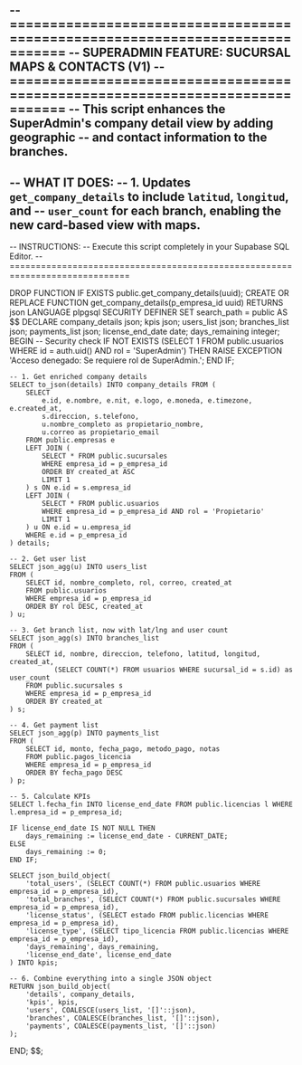 -- =============================================================================
-- SUPERADMIN FEATURE: SUCURSAL MAPS & CONTACTS (V1)
-- =============================================================================
-- This script enhances the SuperAdmin's company detail view by adding geographic
-- and contact information to the branches.
--
-- WHAT IT DOES:
-- 1. Updates `get_company_details` to include `latitud`, `longitud`, and
--    `user_count` for each branch, enabling the new card-based view with maps.
--
-- INSTRUCTIONS:
-- Execute this script completely in your Supabase SQL Editor.
-- =============================================================================

DROP FUNCTION IF EXISTS public.get_company_details(uuid);
CREATE OR REPLACE FUNCTION get_company_details(p_empresa_id uuid)
RETURNS json
LANGUAGE plpgsql
SECURITY DEFINER
SET search_path = public
AS $$
DECLARE
    company_details json;
    kpis json;
    users_list json;
    branches_list json;
    payments_list json;
    license_end_date date;
    days_remaining integer;
BEGIN
    -- Security check
    IF NOT EXISTS (SELECT 1 FROM public.usuarios WHERE id = auth.uid() AND rol = 'SuperAdmin') THEN
        RAISE EXCEPTION 'Acceso denegado: Se requiere rol de SuperAdmin.';
    END IF;

    -- 1. Get enriched company details
    SELECT to_json(details) INTO company_details FROM (
        SELECT
            e.id, e.nombre, e.nit, e.logo, e.moneda, e.timezone, e.created_at,
            s.direccion, s.telefono,
            u.nombre_completo as propietario_nombre,
            u.correo as propietario_email
        FROM public.empresas e
        LEFT JOIN (
            SELECT * FROM public.sucursales 
            WHERE empresa_id = p_empresa_id 
            ORDER BY created_at ASC 
            LIMIT 1
        ) s ON e.id = s.empresa_id
        LEFT JOIN (
            SELECT * FROM public.usuarios
            WHERE empresa_id = p_empresa_id AND rol = 'Propietario'
            LIMIT 1
        ) u ON e.id = u.empresa_id
        WHERE e.id = p_empresa_id
    ) details;

    -- 2. Get user list
    SELECT json_agg(u) INTO users_list
    FROM (
        SELECT id, nombre_completo, rol, correo, created_at 
        FROM public.usuarios 
        WHERE empresa_id = p_empresa_id
        ORDER BY rol DESC, created_at
    ) u;

    -- 3. Get branch list, now with lat/lng and user count
    SELECT json_agg(s) INTO branches_list
    FROM (
        SELECT id, nombre, direccion, telefono, latitud, longitud, created_at,
               (SELECT COUNT(*) FROM usuarios WHERE sucursal_id = s.id) as user_count
        FROM public.sucursales s
        WHERE empresa_id = p_empresa_id
        ORDER BY created_at
    ) s;
    
    -- 4. Get payment list
    SELECT json_agg(p) INTO payments_list
    FROM (
        SELECT id, monto, fecha_pago, metodo_pago, notas 
        FROM public.pagos_licencia
        WHERE empresa_id = p_empresa_id
        ORDER BY fecha_pago DESC
    ) p;

    -- 5. Calculate KPIs
    SELECT l.fecha_fin INTO license_end_date FROM public.licencias l WHERE l.empresa_id = p_empresa_id;
    
    IF license_end_date IS NOT NULL THEN
        days_remaining := license_end_date - CURRENT_DATE;
    ELSE
        days_remaining := 0;
    END IF;

    SELECT json_build_object(
        'total_users', (SELECT COUNT(*) FROM public.usuarios WHERE empresa_id = p_empresa_id),
        'total_branches', (SELECT COUNT(*) FROM public.sucursales WHERE empresa_id = p_empresa_id),
        'license_status', (SELECT estado FROM public.licencias WHERE empresa_id = p_empresa_id),
        'license_type', (SELECT tipo_licencia FROM public.licencias WHERE empresa_id = p_empresa_id),
        'days_remaining', days_remaining,
        'license_end_date', license_end_date
    ) INTO kpis;
    
    -- 6. Combine everything into a single JSON object
    RETURN json_build_object(
        'details', company_details,
        'kpis', kpis,
        'users', COALESCE(users_list, '[]'::json),
        'branches', COALESCE(branches_list, '[]'::json),
        'payments', COALESCE(payments_list, '[]'::json)
    );

END;
$$;
